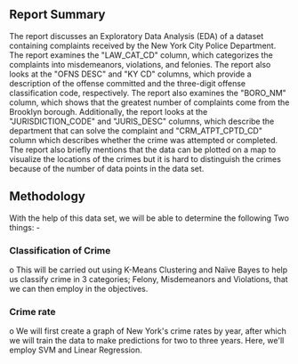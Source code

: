 ## Report Summary
The report discusses an Exploratory Data Analysis (EDA) of a dataset containing complaints received by the New York City Police Department. The report examines the "LAW_CAT_CD" column, which categorizes the complaints into misdemeanors, violations, and felonies. The report also looks at the "OFNS DESC" and "KY CD" columns, which provide a description of the offense committed and the three-digit offense classification code, respectively. The report also examines the "BORO_NM" column, which shows that the greatest number of complaints come from the Brooklyn borough. Additionally, the report looks at the "JURISDICTION_CODE" and "JURIS_DESC" columns, which describe the department that can solve the complaint and "CRM_ATPT_CPTD_CD" column which describes whether the crime was attempted or completed. The report also briefly mentions that the data can be plotted on a map to visualize the locations of the crimes but it is hard to distinguish the crimes because of the number of data points in the data set. <br />

## Methodology
With the help of this data set, we will be able to determine the following Two things: - 
### Classification of Crime 
o	This will be carried out using K-Means Clustering and Naïve Bayes to help us classify crime in 3 categories; Felony, Misdemeanors and Violations, that we can then employ in the objectives. <br />


### Crime rate
o	We will first create a graph of New York's crime rates by year, after which we will train the data to make predictions for two to three years. Here, we'll employ SVM and Linear Regression.
